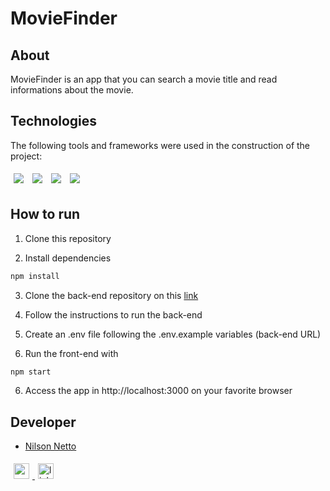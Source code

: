 # MovieFinder

## About

MovieFinder is an app that you can search a movie title and read informations about the movie.

## Technologies

The following tools and frameworks were used in the construction of the project:<br>

<p>
  <img style='margin: 5px;' src='https://img.shields.io/badge/React-20232A?style=for-the-badge&logo=react&logoColor=61DAFB'>
  <img style='margin: 5px;' src='https://img.shields.io/badge/Redux-593D88?style=for-the-badge&logo=redux&logoColor=white'>
  <img style='margin: 5px;' src="https://img.shields.io/badge/Sass-CC6699?style=for-the-badge&logo=sass&logoColor=white"/>
  <img style='margin: 5px;' src='https://img.shields.io/badge/SAP-0FAAFF?style=for-the-badge&logo=sap&logoColor=white'>

</p>

## How to run

1. Clone this repository

2. Install dependencies

```bash
npm install
```

3. Clone the back-end repository on this [link](https://github.com/NilsonNetto/movieFinder-back)

4. Follow the instructions to run the back-end

5. Create an .env file following the .env.example variables (back-end URL)

6. Run the front-end with

```bash
npm start
```

6. Access the app in http://localhost:3000 on your favorite browser

## Developer

- [Nilson Netto](https://github.com/NilsonNetto)

<a href="mailto:eng.nilsonnetto@gmail.com" target="_blank">
  <img style='margin: 5px;' src="https://img.shields.io/static/v1?message=Gmail&logo=gmail&label=&color=D14836&logoColor=white&labelColor=&style=for-the-badge" height="25" alt="gmail logo"  />
</a>
<a href="https://www.linkedin.com/in/nilson-netto/" target="_blank">
  <img style='margin: 5px;' src="https://img.shields.io/static/v1?message=LinkedIn&logo=linkedin&label=&color=0077B5&logoColor=white&labelColor=&style=for-the-badge" height="25" alt="linkedin logo"  />
</a>
